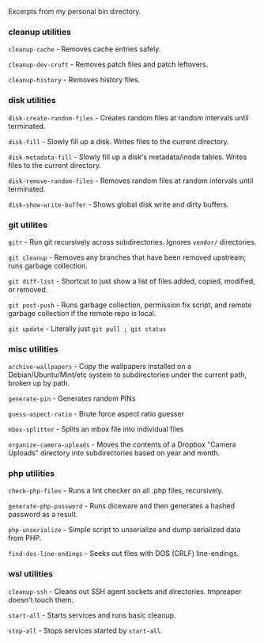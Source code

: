 Excerpts from my personal bin directory.

### cleanup utilities

`cleanup-cache` - Removes cache entries safely.

`cleanup-dev-cruft` - Removes patch files and patch leftovers.

`cleanup-history` - Removes history files.

### disk utilities

`disk-create-random-files` - Creates random files at random intervals until terminated.

`disk-fill` - Slowly fill up a disk.  Writes files to the current directory.

`disk-metadata-fill` - Slowly fill up a disk's metadata/inode tables.  Writes files to the current directory.

`disk-remove-random-files` - Removes random files at random intervals until terminated.

`disk-show-write-buffer` - Shows global disk write and dirty buffers.

### git utilites

`gitr` - Run git recursively across subdirectories.  Ignores `vendor/` directories.

`git cleanup` - Removes any branches that have been removed upstream; runs garbage collection.

`git diff-list` - Shortcut to just show a list of files added, copied, modified, or removed.

`git post-push` - Runs garbage collection, permission fix script, and remote garbage collection if the remote repo is local.

`git update` - Literally just `git pull ; git status`

### misc utilities

`archive-wallpapers` - Copy the wallpapers installed on a Debian/Ubuntu/Mint/etc
		       system to subdirectories under the current path, broken
                       up by path.

`generate-pin` - Generates random PINs

`guess-aspect-ratio` - Brute force aspect ratio guesser

`mbox-splitter` - Splits an mbox file into individual files

`organize-camera-uploads` - Moves the contents of a Dropbox "Camera Uploads"
			    directory into subdirectories based on year and
                            month.

### php utilities

`check-php-files` - Runs a lint checker on all .php files, recursively.

`generate-php-password` - Runs diceware and then generates a hashed password as a result.

`php-unserialize` - Simple script to unserialize and dump serialized data from PHP.

`find-dos-line-endings` - Seeks out files with DOS (CRLF) line-endings.

### wsl utilities

`cleanup-ssh` - Cleans out SSH agent sockets and directories.  tmpreaper doesn't touch them.

`start-all` - Starts services and runs basic cleanup.

`stop-all` - Stops services started by `start-all`.
